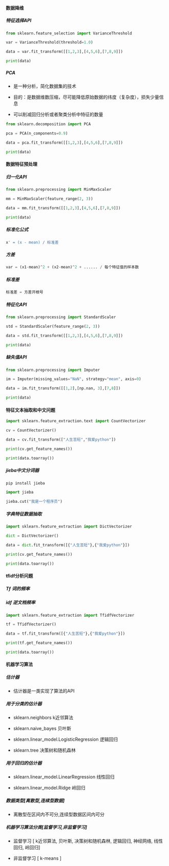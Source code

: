 #### 数据降维

##### 特征选择API

```python
from sklearn.feature_selection import VarianceThreshold

var = VarianceThreshold(threshold=1.0)

data = var.fit_transform([[1,2,3],[4,5,6],[7,8,9]])

print(data)

```

##### PCA

* 是一种分析，简化数据集的技术

* 目的：是数据维数压缩，尽可能降低原始数据的纬度（复杂度），损失少量信息

* 可以削减回归分析或者聚类分析中特征的数量

```python
from sklearn.decomposition import PCA

pca = PCA(n_components=0.9)

data = pca.fit_transform([[1,2,3],[4,5,6],[7,8,9]])

print(data)

```

#### 数据特征预处理

##### 归一化API

```python
from sklearn.preprocessing import MinMaxScaler

mm = MinMaxScaler(feature_range(2, 3))

data = mm.fit_transform([[1,2,3],[4,5,6],[7,8,9]])

print(data)

```

##### 标准化公式

```python
x' = (x - mean) / 标准差
```

##### 方差

```python
var = (x1-mean)^2 + (x2-mean)^2 + ...... / 每个特征值的样本数
```

##### 标准差

```python
标准差 = 方差开根号
```

##### 特征化API

```python
from sklearn.preprocessing import StandardScaler

std = StandardScaler(feature_range(2, 3))

data = std.fit_transform([[1,2,3],[4,5,6],[7,8,9]])

print(data)

```

##### 缺失值API

```python
from sklearn.preprocessing import Imputer

im = Imputer(missing_values="NaN", strategy="mean", axis=0)

data = im.fit_transform([[1,2],[np.nan, 3],[7,8]])

print(data)

```

#### 特征文本抽取和中文问题

```python
import sklearn.feature_extraction.text import CountVectorizer

cv = CountVectorizer()

data = cv.fit_transform(["人生苦短","我爱python"])

print(cv.get_feature_names())

print(data.toarray())
```

##### jieba中文分词器

```python
pip install jieba
```

```python
import jieba

jieba.cut("我是一个程序员")
```

##### 字典特征数据抽取

```python
import sklearn.feature_extraction import DictVectorizer

dict = DictVectorizer()

data = dict.fit_transform([{"人生苦短"},{"我爱python"}])

print(cv.get_feature_names())

print(data.toarray())
```

#### tfidf分析问题

##### Tf 词的频率

##### idf 逆文档频率

```python
import sklearn.feature_extraction import TfidfVectorizer

tf = TfidfVectorizer()

data = tf.fit_transform([{"人生苦短"},{"我爱python"}])

print(tf.get_feature_names())

print(data.toarray())
```

#### 机器学习算法

##### 估计器

* 估计器是一类实现了算法的API

##### 用于分类的估计器

* sklearn.neighbors k近邻算法

* sklearn.naive_bayes 贝叶斯

* sklearn.linear_model.LogisticRegression 逻辑回归

* sklearn.tree 决策树和随机森林

##### 用于回归的估计器

* sklearn.linear_model.LinearRegression 线性回归

* sklearn.linear_model.Ridge 岭回归

##### 数据类型[离散型,连续型数据]

* 离散型在区间内不可分,连续型数据区间内可分

##### 机器学习算法分类[监督学习,非监督学习]

* 监督学习 [ k近邻算法, 贝叶斯, 决策树和随机森林, 逻辑回归, 神经网络, 线性回归, 岭回归]

* 非监督学习 [ k-means ]